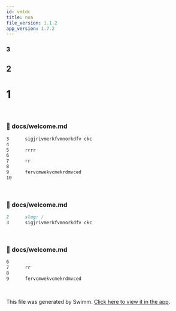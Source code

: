```yaml
---
id: vmtdc
title: noa
file_version: 1.1.2
app_version: 1.7.2
---
```


### 3

## 2

# 1

<br/>


<!-- NOTE-swimm-snippet: the lines below link your snippet to Swimm -->
### 📄 docs/welcome.md
```markdown
3      sigjrivmerkfvmnorkdfv ckc
4      
5      rrrr
6      
7      rr
8      
9      fervcmwekvcmekrdmvced
10     
```

<br/>


<!-- NOTE-swimm-snippet: the lines below link your snippet to Swimm -->
### 📄 docs/welcome.md
```markdown
2      slug: /
3      sigjrivmerkfvmnorkdfv ckc
```

<br/>


<!-- NOTE-swimm-snippet: the lines below link your snippet to Swimm -->
### 📄 docs/welcome.md
```markdown
6      
7      rr
8      
9      fervcmwekvcmekrdmvced
```

<br/>

This file was generated by Swimm. [Click here to view it in the app](https://swimm-web-app.web.app/repos/Z2l0aHViJTNBJTNBTm9hUmVwbyUzQSUzQU5vYW96ZXI=/docs/vmtdc).
